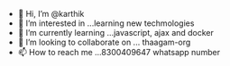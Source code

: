 - 👋 Hi, I’m @karthik
- 👀 I’m interested in ...learning new techmologies
- 🌱 I’m currently learning ...javascript, ajax and docker
- 💞️ I’m looking to collaborate on ... thaagam-org
- 📫 How to reach me ...8300409647 whatsapp number

<!---
karthithaagam/karthithaagam is a ✨ special ✨ repository because its `README.md` (this file) appears on your GitHub profile.
You can click the Preview link to take a look at your changes.
--->
